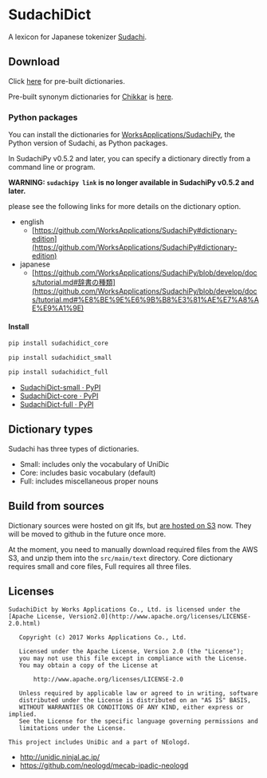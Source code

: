 # SudachiDict

A lexicon for Japanese tokenizer
[Sudachi](https://github.com/WorksApplications/Sudachi/).

## Download

Click [here](http://sudachi.s3-website-ap-northeast-1.amazonaws.com/sudachidict/) for pre-built dictionaries.

Pre-built synonym dictionaries for [Chikkar](https://github.com/WorksApplications/chikkar/) is [here](http://sudachi.s3-website-ap-northeast-1.amazonaws.com/sudachisynonym/).

### Python packages

You can install the dictionaries for [WorksApplications/SudachiPy](https://github.com/WorksApplications/SudachiPy), the Python version of Sudachi, as Python packages.

In SudachiPy v0.5.2 and later, you can specify a dictionary directly from a command line or program.

**WARNING: `sudachipy link` is no longer available in SudachiPy v0.5.2 and later.**

please see the following links for more details on the dictionary option.

- english
  - [https://github.com/WorksApplications/SudachiPy#dictionary-edition](https://github.com/WorksApplications/SudachiPy#dictionary-edition)
- japanese
  - [https://github.com/WorksApplications/SudachiPy/blob/develop/docs/tutorial.md#辞書の種類](https://github.com/WorksApplications/SudachiPy/blob/develop/docs/tutorial.md#%E8%BE%9E%E6%9B%B8%E3%81%AE%E7%A8%AE%E9%A1%9E)

#### Install

```bash
pip install sudachidict_core
```

```bash
pip install sudachidict_small
```

```bash
pip install sudachidict_full
```

- [SudachiDict-small · PyPI](https://pypi.org/project/SudachiDict-small/)
- [SudachiDict-core · PyPI](https://pypi.org/project/SudachiDict-core/)
- [SudachiDict-full · PyPI](https://pypi.org/project/SudachiDict-full/)

## Dictionary types

Sudachi has three types of dictionaries.

- Small: includes only the vocabulary of UniDic
- Core: includes basic vocabulary (default)
- Full: includes miscellaneous proper nouns

## Build from sources


Dictionary sources were hosted on git lfs, but [are hosted on S3](http://sudachi.s3-website-ap-northeast-1.amazonaws.com/sudachidict-raw/) now.
They will be moved to github in the future once more.

At the moment, you need to manually download required files from the AWS S3, and unzip them into the `src/main/text` directory.
Core dictionary requires small and core files, Full requires all three files.

## Licenses

```text
SudachiDict by Works Applications Co., Ltd. is licensed under the [Apache License, Version2.0](http://www.apache.org/licenses/LICENSE-2.0.html)

   Copyright (c) 2017 Works Applications Co., Ltd.

   Licensed under the Apache License, Version 2.0 (the "License");
   you may not use this file except in compliance with the License.
   You may obtain a copy of the License at

       http://www.apache.org/licenses/LICENSE-2.0

   Unless required by applicable law or agreed to in writing, software
   distributed under the License is distributed on an "AS IS" BASIS,
   WITHOUT WARRANTIES OR CONDITIONS OF ANY KIND, either express or implied.
   See the License for the specific language governing permissions and
   limitations under the License.

This project includes UniDic and a part of NEologd.
```

- <http://unidic.ninjal.ac.jp/>
- <https://github.com/neologd/mecab-ipadic-neologd>
